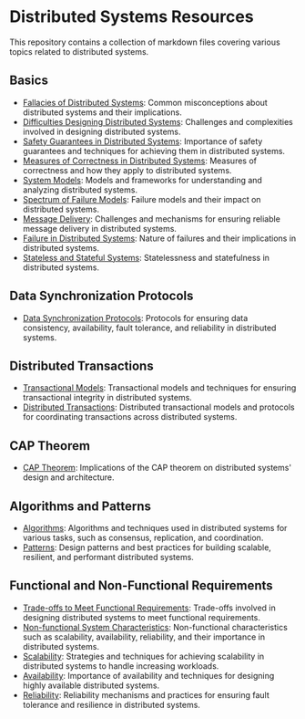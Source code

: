 # Distributed Systems Resources

This repository contains a collection of markdown files covering various topics related to distributed systems.

## Basics

- [Fallacies of Distributed Systems](fallacies_of_distributed_systems.md): Common misconceptions about distributed systems and their implications.
- [Difficulties Designing Distributed Systems](difficulties_designing_distributed_systems.md): Challenges and complexities involved in designing distributed systems.
- [Safety Guarantees in Distributed Systems](safety_guarantees_in_distributed_systems.md): Importance of safety guarantees and techniques for achieving them in distributed systems.
- [Measures of Correctness in Distributed Systems](measures_of_correctness_in_distributed_systems.md): Measures of correctness and how they apply to distributed systems.
- [System Models](system_models.md): Models and frameworks for understanding and analyzing distributed systems.
- [Spectrum of Failure Models](spectrum_of_failure_models.md): Failure models and their impact on distributed systems.
- [Message Delivery](message_delivery.md): Challenges and mechanisms for ensuring reliable message delivery in distributed systems.
- [Failure in Distributed Systems](failure_in_distributed_systems.md): Nature of failures and their implications in distributed systems.
- [Stateless and Stateful Systems](stateless_and_stateful_systems.md): Statelessness and statefulness in distributed systems.

## Data Synchronization Protocols

- [Data Synchronization Protocols](data_synchronization_protocols): Protocols for ensuring data consistency, availability, fault tolerance, and reliability in distributed systems.

## Distributed Transactions

- [Transactional Models](transactional_models.md): Transactional models and techniques for ensuring transactional integrity in distributed systems.
- [Distributed Transactions](distributed_transactions.md): Distributed transactional models and protocols for coordinating transactions across distributed systems.

## CAP Theorem

- [CAP Theorem](cap_theorem.md): Implications of the CAP theorem on distributed systems' design and architecture.

## Algorithms and Patterns

- [Algorithms](algorithms.md): Algorithms and techniques used in distributed systems for various tasks, such as consensus, replication, and coordination.
- [Patterns](patterns.md): Design patterns and best practices for building scalable, resilient, and performant distributed systems.

## Functional and Non-Functional Requirements

- [Trade-offs to Meet Functional Requirements](trade-offs_to_meet_functional_requirements.md): Trade-offs involved in designing distributed systems to meet functional requirements.
- [Non-functional System Characteristics](non-functional_system_characteristics.md): Non-functional characteristics such as scalability, availability, reliability, and their importance in distributed systems.
- [Scalability](scalability.md): Strategies and techniques for achieving scalability in distributed systems to handle increasing workloads.
- [Availability](availability.md): Importance of availability and techniques for designing highly available distributed systems.
- [Reliability](reliability.md): Reliability mechanisms and practices for ensuring fault tolerance and resilience in distributed systems.
